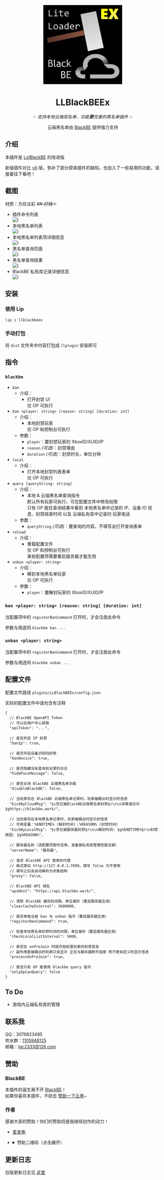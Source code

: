 <!-- markdownlint-disable MD033 MD036 MD041 -->

<div align="center">
  <img src="https://raw.githubusercontent.com/lgc-LLSEDev/readme/main/LLBlackBEEx/icon.png" height="256px" width="256px"/>

# LLBlackBEEx

_✨ 支持本地云端双名单、功能**更**完善的黑名单插件 ✨_

云端黑名单由 [BlackBE](https://blackbe.work) 提供强力支持

</div>

## 介绍

本插件是 [LxlBlackBE](https://www.minebbs.com/threads/lxlblackbe.7482/) 的改进版

新版插件对比 [v0](./v0/) 版，弥补了部分原来插件的缺陷，也加入了一些易用的功能，请接着往下看吧！

## 截图

材质：方纹淡彩 _~~XK 打钱！~~_

- 插件命令列表  
  ![i](https://raw.githubusercontent.com/lgc-LLSEDev/readme/main/LLBlackBEEx/1.png)
- 本地黑名单列表  
  ![i](https://raw.githubusercontent.com/lgc-LLSEDev/readme/main/LLBlackBEEx/2.png)
- 本地黑名单列表项详细信息  
  ![i](https://raw.githubusercontent.com/lgc-LLSEDev/readme/main/LLBlackBEEx/3.png)
- 黑名单查询页面  
  ![i](https://raw.githubusercontent.com/lgc-LLSEDev/readme/main/LLBlackBEEx/4.png)
- 黑名单查询结果  
  ![i](https://raw.githubusercontent.com/lgc-LLSEDev/readme/main/LLBlackBEEx/5.png)
- BlackBE 私有库记录详细信息  
  ![i](https://raw.githubusercontent.com/lgc-LLSEDev/readme/main/LLBlackBEEx/6.png)

## 安装

### 使用 Lip

```shell
lip i llblackbeex
```

### 手动打包

将 `dist` 文件夹中内容打包成 `llplugin` 安装即可

## 指令

### `blackbe`

- `ban`
  - 介绍：
    - 打开封禁 UI  
      仅 OP 可执行
- `ban <player: string> [reason: string] [duration: int]`
  - 介绍：
    - 本地封禁玩家  
      仅 OP 和控制台可执行
  - 参数：
    - `player`：要封禁玩家的 XboxID/XUID/IP
    - `reason` _(可选)_：封禁理由
    - `duration` _(可选)_：封禁时长，单位分钟
- `local`
  - 介绍：
    - 打开本地封禁列表表单  
      仅 OP 可执行
- `query [queryString: string]`
  - 介绍：
    - 本地 & 云端黑名单查询指令  
      默认所有玩家可执行，可在配置文件中修改权限  
      只有 OP 能在查询结果中看到 本地黑名单中记录的 IP、设备 ID 信息、封禁结束时间 以及 云端私有库中记录的 玩家电话
  - 参数：
    - `queryString` _(可选)_：要查询的内容，不填写会打开查询表单
- `reload`
  - 介绍：
    - 重载配置文件  
      仅 OP 和控制台可执行  
      某些配置项需要重启服务器才能生效
- `unban <player: string>`
  - 介绍：
    - 解封本地黑名单玩家  
       仅 OP 可执行
  - 参数：
    - `player`：要解封玩家的 XboxID/XUID/IP

### `ban <player: string> [reason: string] [duration: int]`

当配置项中的 `registerBanCommand` 打开时，才会注册此命令

参数与用途同 `blackbe ban ...`

### `unban <player: string>`

当配置项中的 `registerBanCommand` 打开时，才会注册此命令

参数与用途同 `blackbe unban ...`

## 配置文件

配置文件路径 `plugins/LLBlackBEEx/config.json`

实际的配置文件中请勿含有注释

```jsonc
{
  // BlackBE OpenAPI Token
  // 可以在用户中心获取
  "apiToken": "...",

  // 是否开启 IP 封禁
  "banIp": true,

  // 是否开启设备识别码封禁
  "banDevice": true,

  // 是否隐藏没有查询到记录的日志
  "hidePassMessage": false,

  // 是否关闭 BlackBE 云端黑名单功能
  "disableBlackBE": false,

  // 当玩家存在 BlackBE 云端黑名单记录时，玩家被踢出时显示的信息
  "kickByCloudMsg": "§c您已被BlackBE云端黑名单封禁§r\n\n详情请访问 §ghttps://blackbe.work/",

  // 当玩家存在本地黑名单记录时，玩家被踢出时显示的信息
  // 可用变量：%ENDTIME% (解封时间)；%REASON% (封禁时间)
  "kickByLocalMsg": "§c您已被服务器封禁§r\n\n解封时间: §g%ENDTIME%§r\n封禁原因: §g%REASON%",

  // 服务器名称（该配置项暂时没用，准备做私有库管理但是没做）
  "serverName": "服务器",

  // 请求 BlackBE API 使用的代理
  // 格式类似 http://127.0.0.1:7890，填写 false 为不使用
  // 填写之后会自动解析为对象结构
  "proxy": false,

  // BlackBE API 域名
  "apiHost": "https://api.blackbe.work/",

  // 清除 BlackBE 缓存的间隔，单位毫秒（重启服务器生效）
  "clearCacheInterval": 3600000,

  // 是否单独注册 ban 与 unban 指令（重启服务器生效）
  "registerBanCommand": true,

  // 检查本地黑名单封禁时间的间隔，单位毫秒（重启服务器生效）
  "checkLocalListInterval": 5000,

  // 是否在 onPreJoin 时就开始检查玩家的封禁信息
  // 副作用是被踢出的玩家只会显示 正在与服务器断开连接 而不是自定义的显示信息
  "processOnPreJoin": true,

  // 是否只有 OP 能使用 blackbe query 指令
  "onlyOpCanQuery": false
}
```

## To Do

- 游戏内云端私有库的管理

## 联系我

QQ：3076823485  
吹水群：[1105946125](https://jq.qq.com/?_wv=1027&k=Z3n1MpEp)  
邮箱：<lgc2333@126.com>

## 赞助

### BlackBE

本插件的诞生离不开 [BlackBE](https://blackbe.work)！  
如果你喜欢本插件，不妨去 [赞助一下云黑](https://afdian.net/@BlackBE)~

### 作者

感谢大家的赞助！你们的赞助将是我继续创作的动力！

- [爱发电](https://afdian.net/@lgc2333)
- <details>
    <summary>赞助二维码（点击展开）</summary>

  ![讨饭](https://raw.githubusercontent.com/lgc2333/ShigureBotMenu/master/src/imgs/sponsor.png)

  </details>

## 更新日志

旧版更新日志见 [这里](./v0/README.md#更新日志)
